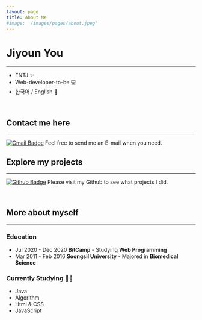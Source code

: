 ```yaml
---
layout: page
title: About Me
#image: '/images/pages/about.jpeg'
---
```


# Jiyoun You
-------
- ENTJ ✨
- Web-developer-to-be 💻
- 한국어 / English 💬 

<br>  

## Contact me here
-------
[![Gmail Badge](https://img.shields.io/badge/Gmail-d14836?style=flat-square&logo=Gmail&logoColor=white&link=mailto:younny418@gmail.com)](mailto:younny418@gmail.com) Feel free to send me an E-mail when you need.  

## Explore my projects
-------
[![Github Badge](https://img.shields.io/badge/-Github-black?style=flat-square&logo=0E9648&link=https://github.com/jiyounyou/)](https://github.com/jiyounyou) Please visit my Github to see what projects I did.  

<br>  

## More about myself
-------
### Education
- Jul 2020 - Dec 2020 **BitCamp** - Studying **Web Programming**
- Mar 2011 - Feb 2016 **Soongsil University** - Majored in **Biomedical Science**  
  
### Currently Studying ✍🏻
- Java
- Algorithm
- Html & CSS
- JavaScript
